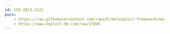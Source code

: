 ```yaml
---
id: CVE-2013-2121
pocs:
    - https://raw.githubusercontent.com/rapid7/metasploit-framework/master/modules/exploits/linux/http/foreman_openstack_satellite_code_exec.rb
    - https://www.exploit-db.com/raw/27045
---
```


